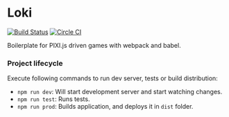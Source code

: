 Loki
===
[![Build Status](https://travis-ci.org/nirth/loki.svg?branch=develop)](https://travis-ci.org/nirth/loki)
[![Circle CI](https://circleci.com/gh/nirth/loki.svg?style=svg)](https://circleci.com/gh/nirth/loki)

Boilerplate for PIXI.js driven games with webpack and babel.

### Project lifecycle

Execute following commands to run dev server, tests or build distribution:

 * `npm run dev`: Will start development server and start watching changes.
 * `npm run test`: Runs tests.
 * `npm run prod`: Builds application, and deploys it in `dist` folder.

